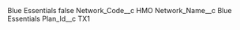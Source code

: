 <?xml version="1.0" encoding="UTF-8"?>
<CustomMetadata xmlns="http://soap.sforce.com/2006/04/metadata" xmlns:xsi="http://www.w3.org/2001/XMLSchema-instance" xmlns:xsd="http://www.w3.org/2001/XMLSchema">
    <label>Blue Essentials</label>
    <protected>false</protected>
    <values>
        <field>Network_Code__c</field>
        <value xsi:type="xsd:string">HMO</value>
    </values>
    <values>
        <field>Network_Name__c</field>
        <value xsi:type="xsd:string">Blue Essentials</value>
    </values>
    <values>
        <field>Plan_Id__c</field>
        <value xsi:type="xsd:string">TX1</value>
    </values>
</CustomMetadata>
